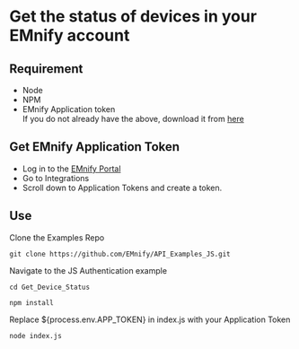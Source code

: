 # Get the status of devices in your EMnify account
## Requirement
- Node
- NPM
- EMnify Application token
<br/>If you do not already have the above, download it from [here](https://nodejs.org/en/download/)

## Get EMnify Application Token
- Log in to the [EMnify Portal](https://portal.emnify.com)
- Go to Integrations
- Scroll down to Application Tokens and create a token.

## Use
Clone the Examples Repo
```
git clone https://github.com/EMnify/API_Examples_JS.git
```
Navigate to the JS Authentication example

```
cd Get_Device_Status
```

```
npm install
```
Replace ${process.env.APP_TOKEN} in  index.js with your Application Token

```
node index.js
```
